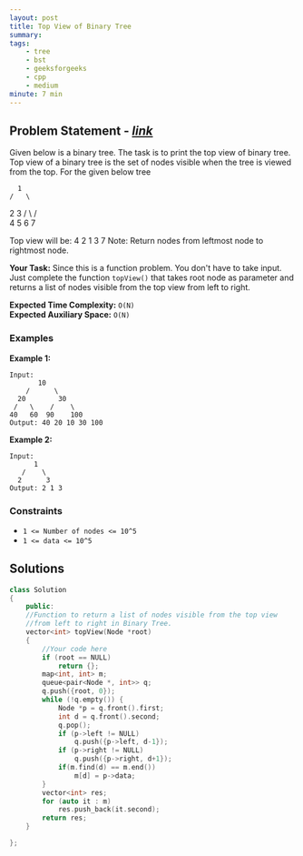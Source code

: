 ```yaml
---
layout: post
title: Top View of Binary Tree           
summary:
tags:
    - tree
    - bst
    - geeksforgeeks
    - cpp
    - medium
minute: 7 min
---
```


## Problem Statement - [*link*](https://practice.geeksforgeeks.org/problems/top-view-of-binary-tree/0/?track=DSASP-BST&batchId=154)  

Given below is a binary tree. The task is to print the top view of binary tree. Top view of a binary tree is the set of nodes visible when the tree is viewed from the top. For the given below tree

      1
    /   \
   2     3
  /  \  /  \
 4   5  6   7

Top view will be: 4 2 1 3 7
Note: Return nodes from leftmost node to rightmost node.


**Your Task:** 
Since this is a function problem. You don't have to take input. Just complete the function `topView()` that takes root node as parameter and returns a list of nodes visible from the top view from left to right.

**Expected Time Complexity:** `O(N)`      
**Expected Auxiliary Space:** `O(N)`  

### Examples

**Example 1:**   
```
Input:
       10
    /      \
  20        30
 /   \    /    \
40   60  90    100
Output: 40 20 10 30 100
```


**Example 2:**   
```
Input:
      1
   /    \
  2      3
Output: 2 1 3

```


### Constraints

+ `1 <= Number of nodes <= 10^5`
+ `1 <= data <= 10^5`

## Solutions

```cpp
class Solution
{
    public:
    //Function to return a list of nodes visible from the top view 
    //from left to right in Binary Tree.
    vector<int> topView(Node *root)
    {
        //Your code here
        if (root == NULL)
            return {};
        map<int, int> m;
        queue<pair<Node *, int>> q;
        q.push({root, 0});
        while (!q.empty()) {
            Node *p = q.front().first;
            int d = q.front().second;
            q.pop();
            if (p->left != NULL)
                q.push({p->left, d-1});
            if (p->right != NULL)
                q.push({p->right, d+1});
            if(m.find(d) == m.end())
                m[d] = p->data;
        }
        vector<int> res;
        for (auto it : m)
            res.push_back(it.second);
        return res;
    }

};
```

